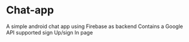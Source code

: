 # Chat-app
A simple android chat app using Firebase as backend
Contains a Google API supported sign Up/sign In page
